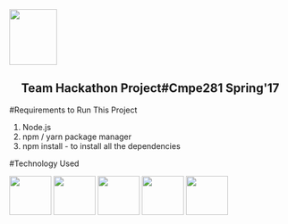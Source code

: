 <img src="http://i65.tinypic.com/1534nee.jpg" height="100" width="85">
<p align="center">
  <h2 align="center">Team Hackathon Project#Cmpe281 Spring'17</h2>
</p>


#Requirements to Run This Project

1. Node.js
2. npm / yarn package manager
3. npm install - to install all the dependencies

#Technology Used

<img src="http://i66.tinypic.com/2008av7.png" height="70" width="75"> <img src="http://i68.tinypic.com/2yl74n4.png" height="70" width="75"> <img src="http://i67.tinypic.com/2rpbsba.jpg" padding-top="5px" height="70" width="75"> <img src="http://i64.tinypic.com/xqm93q.png" height="70" width="75"> <img src="http://i66.tinypic.com/2vkaqe9.png" height="70" width="75">






